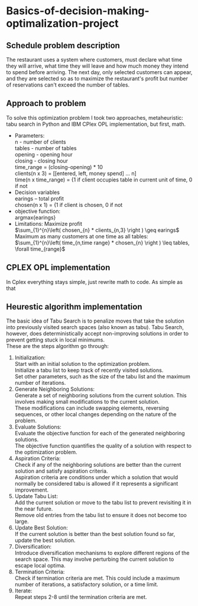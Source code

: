 # Basics-of-decision-making-optimalization-project
## Schedule problem description
The restaurant uses a system where customers, must declare what time they will arrive,
what time they will leave and how much money they intend to spend before arriving.
The next day, only selected customers can appear, and they are selected so as to
maximize the restaurant's profit but number of reservations can't exceed the number of tables.
## Approach to problem
To solve this optimization problem I took two approaches,
metaheuristic: tabu search in Python and IBM CPlex OPL implementation, but first, math.  
- Parameters:  
n - number of clients  
tables - number of tables  
opening - opening hour  
closing - closing hour  
time_range = (closing-opening) * 10  
clients(n x 3) = [[entered, left, money spend] ... n]  
time(n x time_range) = {1 if client occupies table in current unit of time, 0 if not  
- Decision variables  
earings – total profit  
chosen(n x 1) = {1 if client is chosen, 0 if not  
- objective function:  
argmax{earings}  
- Limitations:
Maximize profit  
$\sum_{1}^{n}\left( chosen_{n} * clients_{n,3}  \right ) \geq earings$  
Maximum as many customers at one time as all tables:  
$\sum_{1}^{n}\left( time_{n,time range} * chosen_{n} \right ) \leq tables, \forall time_{range}$
## CPLEX OPL implementation 
In Cplex everything stays simple, just rewrite math to code. As simple as that
## Heurestic algorithm implementation
The basic idea of Tabu Search is to penalize moves that take the solution into previously visited search
spaces (also known as tabu). Tabu Search, however, does deterministically accept non-improving solutions in order to prevent getting stuck in local minimums.  
These are the steps algorithm go through:   
1. Initialization:  
Start with an initial solution to the optimization problem.  
Initialize a tabu list to keep track of recently visited solutions.  
Set other parameters, such as the size of the tabu list and the maximum number of iterations.  
2. Generate Neighboring Solutions:  
Generate a set of neighboring solutions from the current solution. This involves making small modifications to the current solution.  
These modifications can include swapping elements, reversing sequences, or other local changes depending on the nature of the problem.  
3. Evaluate Solutions:  
Evaluate the objective function for each of the generated neighboring solutions.  
The objective function quantifies the quality of a solution with respect to the optimization problem.  
4. Aspiration Criteria:  
Check if any of the neighboring solutions are better than the current solution and satisfy aspiration criteria.  
Aspiration criteria are conditions under which a solution that would normally be considered tabu is allowed if it represents a significant improvement.  
5. Update Tabu List:  
Add the current solution or move to the tabu list to prevent revisiting it in the near future.  
Remove old entries from the tabu list to ensure it does not become too large.  
6. Update Best Solution:  
If the current solution is better than the best solution found so far, update the best solution.  
7. Diversification:  
Introduce diversification mechanisms to explore different regions of the search space. This may involve perturbing the current solution to escape local optima.  
8. Termination Criteria:  
Check if termination criteria are met. This could include a maximum number of iterations, a satisfactory solution, or a time limit.  
9. Iterate:  
Repeat steps 2-8 until the termination criteria are met.  
